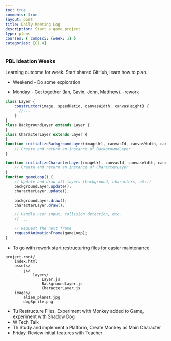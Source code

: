 ```yaml
---
toc: true
comments: true
layout: post
title: Daily Meeting Log
description: Start a game project
type: plans
courses: { compsci: {week: 1} }
categories: [C1.4]
---
```


### PBL Ideation Weeks

Learning outcome for week.  Start shared GitHub, learn how to plan.

- Weekend - Do some exploration

- Monday - Get together (Ian, Gavin, John, Matthew).
    -rework

```javascript
class Layer {
    constructor(image, speedRatio, canvasWidth, canvasHeight) {
      //...
    }
}
class BackgroundLayer extends Layer {
}
class CharacterLayer extends Layer {
}
function initializeBackgroundLayer(imageUrl, canvasId, canvasWidth, canvasHeight) {
    // Create and return an instance of BackgroundLayer
}

function initializeCharacterLayer(imageUrl, canvasId, canvasWidth, canvasHeight, characterType) {
    // Create and return an instance of CharacterLayer
}
function gameLoop() {
    // Update and draw all layers (background, characters, etc.)
    backgroundLayer.update();
    characterLayer.update();

    backgroundLayer.draw();
    characterLayer.draw();

    // Handle user input, collision detection, etc.
    // ...

    // Request the next frame
    requestAnimationFrame(gameLoop);
}    
```

- To go with rework start restructuring files for easier maintenance

```text
project-root/
    index.html
    assets/
        js/
            layers/
                Layer.js
                BackgroundLayer.js
                CharacterLayer.js
    images/
        alien_planet.jpg
        dogSprite.png
```

- Tu Restructure Files, Experiment with Monkey added to Game, experiment with Shadow Dog
- W  Tech Talk
- Th Study and implement a Platform, Create Monkey as Main Character
- Friday.  Review initial features with Teacher
  